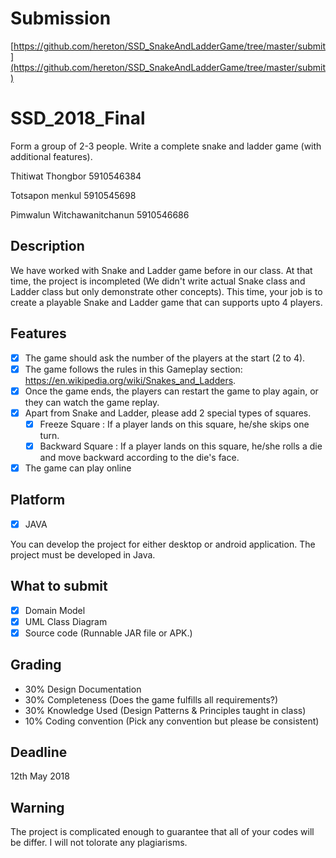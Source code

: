 # Submission
[https://github.com/hereton/SSD_SnakeAndLadderGame/tree/master/submit](https://github.com/hereton/SSD_SnakeAndLadderGame/tree/master/submit)

# SSD_2018_Final
Form a group of 2-3 people. Write a complete snake and ladder game (with additional features).

Thitiwat Thongbor 5910546384

Totsapon menkul 5910545698

Pimwalun Witchawanitchanun 5910546686


## Description

We have worked with Snake and Ladder game before in our class. At that time, the project is incompleted (We didn't write actual Snake class and Ladder class but only demonstrate other concepts). This time, your job is to create a playable Snake and Ladder game that can supports upto 4 players.

## Features

- [x] The game should ask the number of the players at the start (2 to 4).
- [x] The game follows the rules in this Gameplay section: https://en.wikipedia.org/wiki/Snakes_and_Ladders.
- [x] Once the game ends, the players can restart the game to play again, or they can watch the game replay.
- [x] Apart from Snake and Ladder, please add 2 special types of squares.
  - [x] Freeze Square : If a player lands on this square, he/she skips one turn.
  - [x] Backward Square : If a player lands on this square, he/she rolls a die and move backward according to the die's face. 
- [x] The game can play online

## Platform

- [x] JAVA 

You can develop the project for either desktop or android application. 
The project must be developed in Java.

## What to submit

- [x] Domain Model
- [x] UML Class Diagram
- [x] Source code (Runnable JAR file or APK.)

## Grading

- 30% Design Documentation
- 30% Completeness (Does the game fulfills all requirements?)
- 30% Knowledge Used (Design Patterns & Principles taught in class)
- 10% Coding convention (Pick any convention but please be consistent)

## Deadline

12th May 2018

## Warning

The project is complicated enough to guarantee that all of your codes will be differ. I will not tolorate any plagiarisms.
